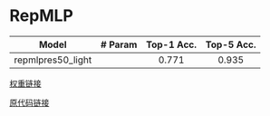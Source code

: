 # RepMLP

|       Model       | # Param | Top-1 Acc. | Top-5 Acc. |
| :---------------: | :-----: | :--------: | :--------: |
| repmlpres50_light |         |   0.771    |   0.935    |

[权重链接](https://aistudio.baidu.com/aistudio/datasetdetail/95403)

[原代码链接](https://github.com/DingXiaoH/RepMLP)

